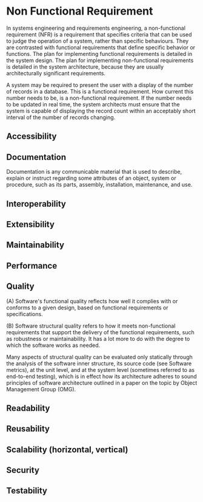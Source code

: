 # Non Functional Requirement

In systems engineering and requirements engineering, a non-functional requirement (NFR) is a requirement that 
specifies criteria that can be used to judge the operation of a system, rather than specific behaviours. 
They are contrasted with functional requirements that define specific behavior or functions. The plan for 
implementing functional requirements is detailed in the system design. The plan for implementing non-functional 
requirements is detailed in the system architecture, because they are usually architecturally significant requirements.


A system may be required to present the user with a display of the number of records in a database. 
This is a functional requirement. How current this number needs to be, is a non-functional requirement. 
If the number needs to be updated in real time, the system architects must ensure that the system is capable 
of displaying the record count within an acceptably short interval of the number of records changing.

## Accessibility

## Documentation
Documentation is any communicable material that is used to describe, explain or instruct regarding some attributes of 
an object, system or procedure, such as its parts, assembly, installation, maintenance, and use.

## Interoperability

## Extensibility

## Maintainability

## Performance 

## Quality
(A) Software's functional quality reflects how well it complies with or conforms to a given design, based on functional 
requirements or specifications.

(B) Software structural quality refers to how it meets non-functional requirements that support the delivery of the 
functional requirements, such as robustness or maintainability. It has a lot more to do with the degree to which the 
software works as needed.

Many aspects of structural quality can be evaluated only statically through the analysis of the software inner 
structure, its source code (see Software metrics), at the unit level, and at the system level (sometimes referred 
to as end-to-end testing), which is in effect how its architecture adheres to sound principles of software 
architecture outlined in a paper on the topic by Object Management Group (OMG).


## Readability

## Reusability

## Scalability (horizontal, vertical)

## Security

## Testability